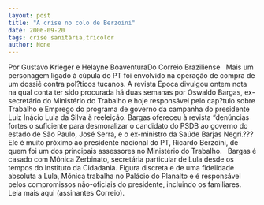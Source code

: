```yaml
---
layout: post
title: "A crise no colo de Berzoini"
date: 2006-09-20
tags: crise sanitária,tricolor
author: None
---
```

Por Gustavo Krieger e Helayne BoaventuraDo Correio Braziliense
&nbsp;
Mais um personagem ligado à cúpula do PT foi envolvido na operação de compra de um dossiê contra pol?ticos tucanos. A revista Época divulgou ontem nota na qual conta ter sido procurada há duas semanas por Oswaldo Bargas, ex-secretário do Ministério do Trabalho e hoje responsável pelo cap?tulo sobre Trabalho e Emprego do programa de governo da campanha do presidente Luiz Inácio Lula da Silva à reeleição. Bargas ofereceu à revista “denúncias fortes o suficiente para desmoralizar o candidato do PSDB ao governo do estado de São Paulo, José Serra, e o ex-ministro da Saúde Barjas Negri.??? Ele é muito próximo ao presidente nacional do PT, Ricardo Berzoini, de quem foi um dos principais assessores no Ministério do Trabalho.
&nbsp;
Bargas é casado com Mônica Zerbinato, secretária particular de Lula desde os tempos do Instituto da Cidadania. Figura discreta e de uma fidelidade absoluta a Lula, Mônica trabalha no Palácio do Planalto e é responsável pelos compromissos não-oficiais do presidente, incluindo os familiares.
&nbsp;
Leia mais aqui (assinantes Correio). 